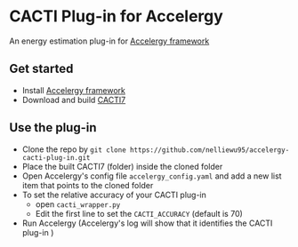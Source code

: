 # CACTI Plug-in for Accelergy

An energy estimation plug-in for [Accelergy framework](https://github.com/nelliewu95/accelergy)

## Get started 
- Install [Accelergy framework](https://github.com/nelliewu95/accelergy)
- Download and build [CACTI7](https://github.com/HewlettPackard/cacti) 

## Use the plug-in
- Clone the repo by ```git clone https://github.com/nelliewu95/accelergy-cacti-plug-in.git```
- Place the built CACTI7 (folder) inside the cloned folder
- Open Accelergy's config file ```accelergy_config.yaml``` and add a new list item that points to the cloned folder
- To set the relative accuracy of your CACTI plug-in
    - open ```cacti_wrapper.py``` 
    - Edit the first line to set the ```CACTI_ACCURACY``` (default is 70)
- Run Accelergy (Accelergy's log will show that it identifies the CACTI plug-in )
